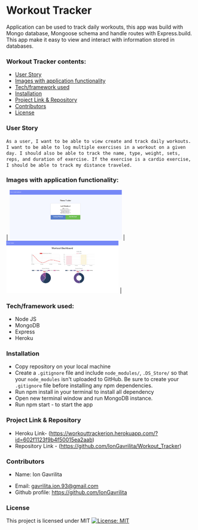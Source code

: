 
# Workout Tracker
Application can be used to track daily workouts, this app was build with Mongo database,  Mongoose schema and handle routes with Express.build. This app make it easy to view and interact with information stored in databases.

###  Workout Tracker contents:
* [User Story](#User-Story)
* [Images with application functionality](#Images-with-application-functionality)
* [Tech/framework used](#Tech/framework-used)
* [Installation](#Installation)
* [Project Link & Repository](#Project-Link-&-Repository)
* [Contributors](#Contributors)
* [License](#License)

### User Story
```
As a user, I want to be able to view create and track daily workouts. I want to be able to log multiple exercises in a workout on a given day. I should also be able to track the name, type, weight, sets, reps, and duration of exercise. If the exercise is a cardio exercise, I should be able to track my distance traveled.
```
### Images with application functionality:

| <img src="Assets/main.png" width="300"> | <img src="Assets/app.png" width="300"> |

### Tech/framework used:
* Node JS
* MongoDB
* Express
* Heroku

### Installation  
* Copy repository on your local machine
* Create a `.gitignore` file and include `node_modules/`, `.DS_Store/` so that your `node_modules` isn't uploaded to GitHub. Be sure to create your `.gitignore` file before installing any npm dependencies.
* Run npm install  in your terminal to install all dependency
* Open new terminal window and run MongoDB instance.
* Run npm start - to start the app

### Project Link & Repository
- Heroku Link- (https://workouttrackerion.herokuapp.com/?id=602f1123f9b4f50015ea2aab)
- Repository Link - (https://github.com/IonGavrilita/Workout_Tracker)

### Contributors
* Name: Ion Gavrilita
- Email: gavrilita.ion.93@gmail.com
- Github profile: https://github.com/IonGavrilita
### License
This project is licensed under MIT
[![License: MIT](https://img.shields.io/badge/License-MIT-yellow.svg)](https://opensource.org/licenses/MIT)
